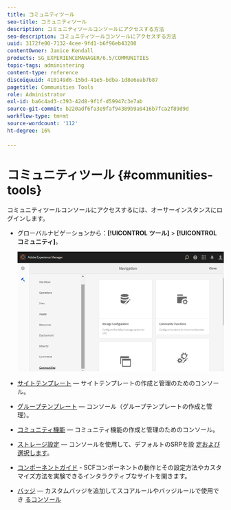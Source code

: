```yaml
---
title: コミュニティツール
seo-title: コミュニティツール
description: コミュニティツールコンソールにアクセスする方法
seo-description: コミュニティツールコンソールにアクセスする方法
uuid: 3172fe00-7132-4cee-9fd1-b6f96eb43200
contentOwner: Janice Kendall
products: SG_EXPERIENCEMANAGER/6.5/COMMUNITIES
topic-tags: administering
content-type: reference
discoiquuid: 410149d6-15bd-41e5-bdba-1d8e6eab7b87
pagetitle: Communities Tools
role: Administrator
exl-id: ba6c4ad3-c393-42d8-9f1f-d59947c3e7ab
source-git-commit: b220adf6fa3e9faf94389b9a9416b7fca2f89d9d
workflow-type: tm+mt
source-wordcount: '112'
ht-degree: 16%

---
```


# コミュニティツール {#communities-tools}

コミュニティツールコンソールにアクセスするには、オーサーインスタンスにログインします。

* グローバルナビゲーションから：**[!UICONTROL ツール]** > **[!UICONTROL コミュニティ]**。

   ![コミュニティ](assets/communities-home.png)

* [サイトテンプレート](sites.md)  — サイトテンプレートの作成と管理のためのコンソール。

* [グループテンプレート](tools-groups.md)  — コンソール（グループテンプレートの作成と管理）。

* [コミュニティ機能](functions.md)  — コミュニティ機能の作成と管理のためのコンソール。

* [ストレージ設定](srp-config.md)  — コンソールを使用して、デフォルトのSRPを設 [定および選択します](working-with-srp.md)。

* [コンポーネントガイド](components-guide.md)  - SCFコンポーネントの動作とその設定方法やカスタマイズ方法を実験できるインタラクティブなサイトを開きます。

* [バッジ](badges.md)  — カスタムバッジを追加してスコアルールやバッジルールで使用でき [るコンソール](implementing-scoring.md)
